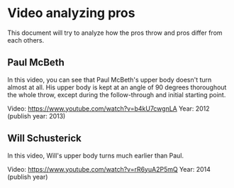 # Video analyzing pros

This document will try to analyze how the pros throw and pros differ from each others.


## Paul McBeth

In this video, you can see that Paul McBeth's upper body doesn't turn almost at all. His upper body is kept at an angle of 90 degrees thoroughout the whole throw, except during the follow-through and initial starting point.


Video: https://www.youtube.com/watch?v=b4kU7cwgnLA
Year: 2012 (publish year: 2013)


## Will Schusterick

In this video, Will's upper body turns much earlier than Paul.

Video: https://www.youtube.com/watch?v=rR6yuA2P5mQ
Year: 2014 (publish year)
